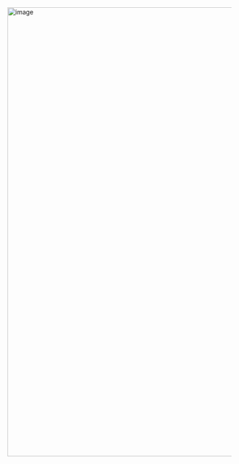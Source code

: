 <img width="946" height="1008" alt="image" src="https://github.com/user-attachments/assets/df53c349-61d4-4966-a7b7-138683d2807a" />
